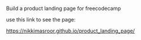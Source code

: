 Build a product landing page for freecodecamp

use this link to see the page:

 https://nikkimasroor.github.io/product_landing_page/
